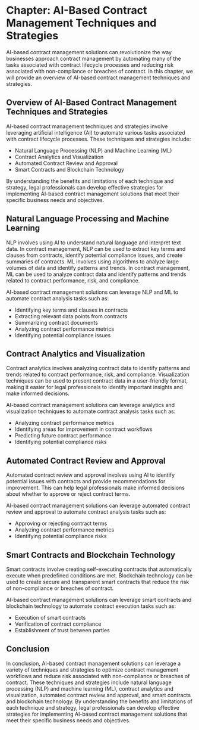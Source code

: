 Chapter: AI-Based Contract Management Techniques and Strategies
===============================================================

AI-based contract management solutions can revolutionize the way businesses approach contract management by automating many of the tasks associated with contract lifecycle processes and reducing risk associated with non-compliance or breaches of contract. In this chapter, we will provide an overview of AI-based contract management techniques and strategies.

Overview of AI-Based Contract Management Techniques and Strategies
------------------------------------------------------------------

AI-based contract management techniques and strategies involve leveraging artificial intelligence (AI) to automate various tasks associated with contract lifecycle processes. These techniques and strategies include:

* Natural Language Processing (NLP) and Machine Learning (ML)
* Contract Analytics and Visualization
* Automated Contract Review and Approval
* Smart Contracts and Blockchain Technology

By understanding the benefits and limitations of each technique and strategy, legal professionals can develop effective strategies for implementing AI-based contract management solutions that meet their specific business needs and objectives.

Natural Language Processing and Machine Learning
------------------------------------------------

NLP involves using AI to understand natural language and interpret text data. In contract management, NLP can be used to extract key terms and clauses from contracts, identify potential compliance issues, and create summaries of contracts. ML involves using algorithms to analyze large volumes of data and identify patterns and trends. In contract management, ML can be used to analyze contract data and identify patterns and trends related to contract performance, risk, and compliance.

AI-based contract management solutions can leverage NLP and ML to automate contract analysis tasks such as:

* Identifying key terms and clauses in contracts
* Extracting relevant data points from contracts
* Summarizing contract documents
* Analyzing contract performance metrics
* Identifying potential compliance issues

Contract Analytics and Visualization
------------------------------------

Contract analytics involves analyzing contract data to identify patterns and trends related to contract performance, risk, and compliance. Visualization techniques can be used to present contract data in a user-friendly format, making it easier for legal professionals to identify important insights and make informed decisions.

AI-based contract management solutions can leverage analytics and visualization techniques to automate contract analysis tasks such as:

* Analyzing contract performance metrics
* Identifying areas for improvement in contract workflows
* Predicting future contract performance
* Identifying potential compliance risks

Automated Contract Review and Approval
--------------------------------------

Automated contract review and approval involves using AI to identify potential issues with contracts and provide recommendations for improvement. This can help legal professionals make informed decisions about whether to approve or reject contract terms.

AI-based contract management solutions can leverage automated contract review and approval to automate contract analysis tasks such as:

* Approving or rejecting contract terms
* Analyzing contract performance metrics
* Identifying potential compliance risks

Smart Contracts and Blockchain Technology
-----------------------------------------

Smart contracts involve creating self-executing contracts that automatically execute when predefined conditions are met. Blockchain technology can be used to create secure and transparent smart contracts that reduce the risk of non-compliance or breaches of contract.

AI-based contract management solutions can leverage smart contracts and blockchain technology to automate contract execution tasks such as:

* Execution of smart contracts
* Verification of contract compliance
* Establishment of trust between parties

Conclusion
----------

In conclusion, AI-based contract management solutions can leverage a variety of techniques and strategies to optimize contract management workflows and reduce risk associated with non-compliance or breaches of contract. These techniques and strategies include natural language processing (NLP) and machine learning (ML), contract analytics and visualization, automated contract review and approval, and smart contracts and blockchain technology. By understanding the benefits and limitations of each technique and strategy, legal professionals can develop effective strategies for implementing AI-based contract management solutions that meet their specific business needs and objectives.
